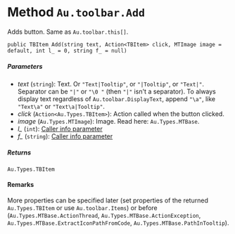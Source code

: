 # Method `Au.toolbar.Add`

Adds button. Same as `Au.toolbar.this[]`.

```
public TBItem Add(string text, Action<TBItem> click, MTImage image = default, int l_ = 0, string f_ = null)
```

##### Parameters

- *text*  (`string`):
    Text. Or `"Text|Tooltip"`, or `"|Tooltip"`, or `"Text|"`. Separator can be `"|"` or `"\0 "` (then `"|"` isn't a separator). To always display text regardless of `Au.toolbar.DisplayText`, append `"\a"`, like `"Text\a"` or `"Text\a|Tooltip"`.
- *click*  (`Action<Au.Types.TBItem>`):
    Action called when the button clicked.
- *image*  (`Au.Types.MTImage`):
    Image. Read here: `Au.Types.MTBase`.
- *l_*  (`int`):
    [Caller info parameter](../articles/Caller%20info%20parameter.html)
- *f_*  (`string`):
    [Caller info parameter](../articles/Caller%20info%20parameter.html)

##### Returns

`Au.Types.TBItem`

#### Remarks

More properties can be specified later (set properties of the returned `Au.Types.TBItem` or use `Au.toolbar.Items`) or before (`Au.Types.MTBase.ActionThread`, `Au.Types.MTBase.ActionException`, `Au.Types.MTBase.ExtractIconPathFromCode`, `Au.Types.MTBase.PathInTooltip`).